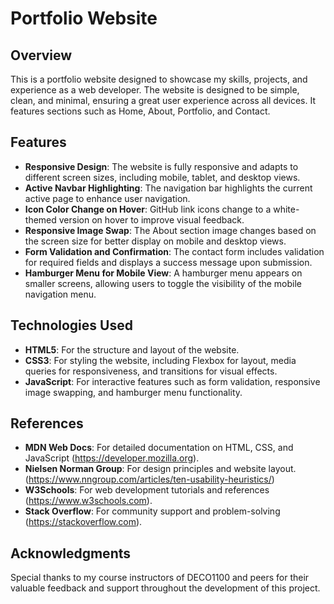 # Portfolio Website

## Overview

This is a portfolio website designed to showcase my skills, projects, and experience as a web developer. The website is designed to be simple, clean, and minimal, ensuring a great user experience across all devices. It features sections such as Home, About, Portfolio, and Contact.

## Features

- **Responsive Design**: The website is fully responsive and adapts to different screen sizes, including mobile, tablet, and desktop views.
- **Active Navbar Highlighting**: The navigation bar highlights the current active page to enhance user navigation.
- **Icon Color Change on Hover**: GitHub link icons change to a white-themed version on hover to improve visual feedback.
- **Responsive Image Swap**: The About section image changes based on the screen size for better display on mobile and desktop views.
- **Form Validation and Confirmation**: The contact form includes validation for required fields and displays a success message upon submission.
- **Hamburger Menu for Mobile View**: A hamburger menu appears on smaller screens, allowing users to toggle the visibility of the mobile navigation menu.

## Technologies Used

- **HTML5**: For the structure and layout of the website.
- **CSS3**: For styling the website, including Flexbox for layout, media queries for responsiveness, and transitions for visual effects.
- **JavaScript**: For interactive features such as form validation, responsive image swapping, and hamburger menu functionality.

## References

- **MDN Web Docs**: For detailed documentation on HTML, CSS, and JavaScript (https://developer.mozilla.org).
- **Nielsen Norman Group**: For design principles and website layout. (https://www.nngroup.com/articles/ten-usability-heuristics/)
- **W3Schools**: For web development tutorials and references (https://www.w3schools.com).
- **Stack Overflow**: For community support and problem-solving (https://stackoverflow.com).

## Acknowledgments

Special thanks to my course instructors of DECO1100 and peers for their valuable feedback and support throughout the development of this project.

